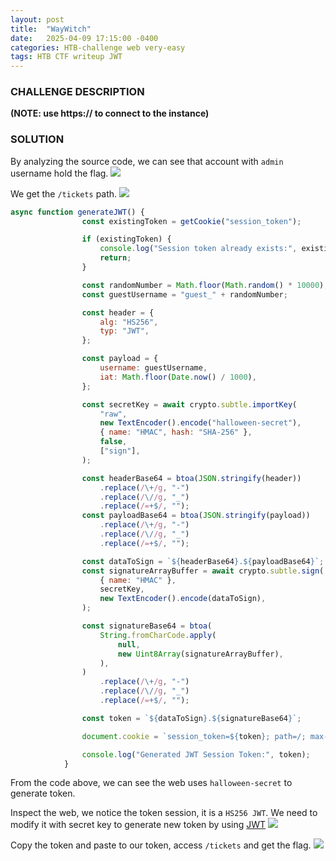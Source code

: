```yaml
---
layout: post
title:  "WayWitch"
date:   2025-04-09 17:15:00 -0400
categories: HTB-challenge web very-easy
tags: HTB CTF writeup JWT 
---
```


### CHALLENGE DESCRIPTION
**(NOTE: use https:// to connect to the instance)**

### SOLUTION
By analyzing the source code, we can see that account with `admin` username hold the flag.
![](assets/img/htb/waywitch/1.png)

We get the `/tickets` path.
![](assets/img/htb/waywitch/2.png)

```javascript
async function generateJWT() {
                const existingToken = getCookie("session_token");

                if (existingToken) {
                    console.log("Session token already exists:", existingToken);
                    return;
                }

                const randomNumber = Math.floor(Math.random() * 10000);
                const guestUsername = "guest_" + randomNumber;

                const header = {
                    alg: "HS256",
                    typ: "JWT",
                };

                const payload = {
                    username: guestUsername,
                    iat: Math.floor(Date.now() / 1000),
                };

                const secretKey = await crypto.subtle.importKey(
                    "raw",
                    new TextEncoder().encode("halloween-secret"),
                    { name: "HMAC", hash: "SHA-256" },
                    false,
                    ["sign"],
                );

                const headerBase64 = btoa(JSON.stringify(header))
                    .replace(/\+/g, "-")
                    .replace(/\//g, "_")
                    .replace(/=+$/, "");
                const payloadBase64 = btoa(JSON.stringify(payload))
                    .replace(/\+/g, "-")
                    .replace(/\//g, "_")
                    .replace(/=+$/, "");

                const dataToSign = `${headerBase64}.${payloadBase64}`;
                const signatureArrayBuffer = await crypto.subtle.sign(
                    { name: "HMAC" },
                    secretKey,
                    new TextEncoder().encode(dataToSign),
                );

                const signatureBase64 = btoa(
                    String.fromCharCode.apply(
                        null,
                        new Uint8Array(signatureArrayBuffer),
                    ),
                )
                    .replace(/\+/g, "-")
                    .replace(/\//g, "_")
                    .replace(/=+$/, "");

                const token = `${dataToSign}.${signatureBase64}`;

                document.cookie = `session_token=${token}; path=/; max-age=${60 * 60 * 24}; Secure`;

                console.log("Generated JWT Session Token:", token);
            }
```
From the code above, we can see the web uses `halloween-secret` to generate token.

Inspect the web, we notice the token session, it is a `HS256 JWT`. We need to modify it with secret key to generate new token by using [JWT](https://jwt.io/)
![](assets/img/htb/waywitch/3.png)

Copy the token and paste to our token, access `/tickets` and get the flag.
![](assets/img/htb/waywitch/4.png)
